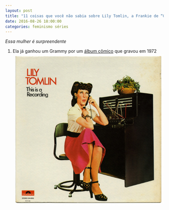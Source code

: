 ```yaml
---
layout: post
title: "11 coisas que você não sabia sobre Lily Tomlin, a Frankie de “Grace & Frankie”"
date: 2016-08-26 18:00:00
categories: feminismo séries 
---
```



_Essa mulher é surpreendente_

1. Ela já ganhou um Grammy por um [álbum cômico](https://www.youtube.com/watch?v=A4N2hjJy2oI&list=PLP_l6S5yJapI5MCAxxWLKiMA99ny6Cw9f) que gravou em 1972
![capa álbum](https://raw.githubusercontent.com/monicabulgari/monicabulgari.github.io/master/images/album_recording.jpg)

